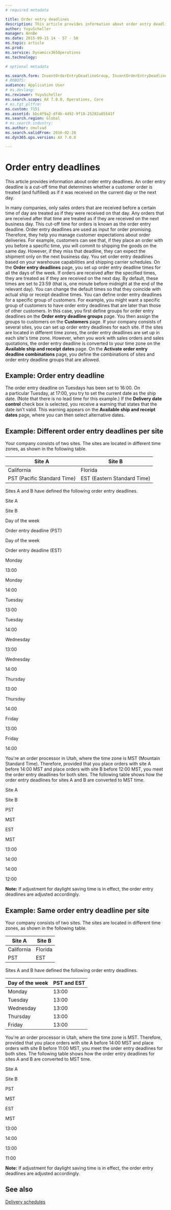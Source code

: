 ```yaml
---
# required metadata

title: Order entry deadlines
description: This article provides information about order entry deadlines. An order entry deadline is a cut-off time that determines whether a customer order is treated (and fulfilled) as if it was received on the current day or the next day.
author: YuyuScheller
manager: AnnBe
ms.date: 2015-09-15 14 - 57 - 58
ms.topic: article
ms.prod: 
ms.service: Dynamics365Operations
ms.technology: 

# optional metadata

ms.search.form: InventOrderEntryDeadlineGroup, InventOrderEntryDeadlineParameters, InventOrderEntryDeadlineTable
# ROBOTS: 
audience: Application User
# ms.devlang: 
ms.reviewer: YuyuScheller
ms.search.scope: AX 7.0.0, Operations, Core
# ms.tgt_pltfrm: 
ms.custom: 7151
ms.assetid: bbc4f9a2-df4b-4d92-9f18-25282a85541f
ms.search.region: Global
# ms.search.industry: 
ms.author: omulvad
ms.search.validFrom: 2016-02-28
ms.dyn365.ops.version: AX 7.0.0

---
```


# Order entry deadlines

This article provides information about order entry deadlines. An order entry deadline is a cut-off time that determines whether a customer order is treated (and fulfilled) as if it was received on the current day or the next day.

In many companies, only sales orders that are received before a certain time of day are treated as if they were received on that day. Any orders that are received after that time are treated as if they are received on the next business day. This cut-off time for orders is known as the order entry deadline. Order entry deadlines are used as input for order promising. Therefore, they help you manage customer expectations about order deliveries. For example, customers can see that, if they place an order with you before a specific time, you will commit to shipping the goods on the same day. However, if they miss that deadline, they can expect the shipment only on the next business day. You set order entry deadlines based on your warehouse capabilities and shipping carrier schedules. On the **Order entry deadlines** page, you set up order entry deadline times for all the days of the week. If orders are received after the specified times, they are treated as if they are received on the next day. By default, these times are set to 23:59 (that is, one minute before midnight at the end of the relevant day). You can change the default times so that they coincide with actual ship or receipt deadline times. You can define order entry deadlines for a specific group of customers. For example, you might want a specific group of customers to have order entry deadlines that are later than those of other customers. In this case, you first define groups for order entry deadlines on the **Order entry deadline groups** page. You then assign the groups to customers on the **Customers** page. If your company consists of several sites, you can set up order entry deadlines for each site. If the sites are located in different time zones, the order entry deadlines are set up in each site's time zone. However, when you work with sales orders and sales quotations, the order entry deadline is converted to your time zone on the **Available ship and receipt dates** page. On the **Activate order entry deadline combinations** page, you define the combinations of sites and order entry deadline groups that are allowed.

## Example: Order entry deadline
The order entry deadline on Tuesdays has been set to 16:00. On a particular Tuesday, at 17:00, you try to set the current date as the ship date. (Note that there is no lead time for this example.) If the **Delivery date control** check box is selected, you receive a warning that states that the date isn't valid. This warning appears on the **Available ship and receipt dates** page, where you can then select alternative dates.

## Example: Different order entry deadlines per site
Your company consists of two sites. The sites are located in different time zones, as shown in the following table.

| Site A                      | Site B                      |
|-----------------------------|-----------------------------|
| California                  | Florida                     |
| PST (Pacific Standard Time) | EST (Eastern Standard Time) |

Sites A and B have defined the following order entry deadlines.

Site A

Site B

Day of the week

Order entry deadline (PST)

Day of the week

Order entry deadline (EST)

Monday

13:00

Monday

14:00

Tuesday

13:00

Tuesday

14:00

Wednesday

13:00

Wednesday

14:00

Thursday

13:00

Thursday

14:00

Friday

13:00

Friday

14:00

You're an order processor in Utah, where the time zone is MST (Mountain Standard Time). Therefore, provided that you place orders with site A before 14:00 MST and place orders with site B before 12:00 MST, you meet the order entry deadlines for both sites. The following table shows how the order entry deadlines for sites A and B are converted to MST time.

Site A

Site B

PST

MST

EST

MST

13:00

14:00

14:00

12:00

**Note:** If adjustment for daylight saving time is in effect, the order entry deadlines are adjusted accordingly.

## Example: Same order entry deadline per site
Your company consists of two sites. The sites are located in different time zones, as shown in the following table.

| Site A     | Site B  |
|------------|---------|
| California | Florida |
| PST        | EST     |

Sites A and B have defined the following order entry deadlines.

| Day of the week | PST and EST |
|-----------------|-------------|
| Monday          | 13:00       |
| Tuesday         | 13:00       |
| Wednesday       | 13:00       |
| Thursday        | 13:00       |
| Friday          | 13:00       |

You're an order processor in Utah, where the time zone is MST. Therefore, provided that you place orders with site A before 14:00 MST and place orders with site B before 11:00 MST, you meet the order entry deadlines for both sites. The following table shows how the order entry deadlines for sites A and B are converted to MST time.

Site A

Site B

PST

MST

EST

MST

13:00

14:00

13:00

11:00

**Note:** If adjustment for daylight saving time is in effect, the order entry deadlines are adjusted accordingly.

See also
--------

[Delivery schedules](delivery-schedules.md)

